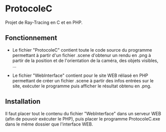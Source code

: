 # ProtocoleC
Projet de Ray-Tracing en C et en PHP.

## Fonctionnement
* Le fichier "ProtocoleC" contient toute le code source du programme permettant à partir d'un fichier .scene d'obtenur un rendu en .png à partir de la position et de l'orientation de la caméra, des objets visibles, ...

* Le fichier "WebInterface" contient pour le site WEB réliasé en PHP permettant de créer un fichier .scene à partir des infos entrées sur le site, exécuter le programme puis afficher le résultat obtenu en .png.

## Installation
  Il faut placer tout le contenu du fichier "WebInterface" dans un serveur WEB (afin de pouvoir exécuter le PHP), puis placer le programme ProtocoleC.exe dans le même dossier que l'interface WEB.

